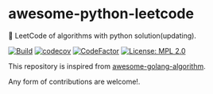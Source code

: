 # awesome-python-leetcode
📝 LeetCode of algorithms with python solution(updating).

[![Build](https://github.com/bumblebee211196/awesome-python-leetcode/actions/workflows/test.yml/badge.svg)](https://github.com/bumblebee211196/awesome-python-leetcode/actions/workflows/test.yml)
[![codecov](https://codecov.io/gh/bumblebee211196/awesome-python-leetcode/branch/main/graph/badge.svg?token=Zignd3vhGX)](https://codecov.io/gh/bumblebee211196/awesome-python-leetcode)
[![CodeFactor](https://www.codefactor.io/repository/github/bumblebee211196/awesome-python-leetcode/badge)](https://www.codefactor.io/repository/github/bumblebee211196/awesome-python-leetcode)
[![License: MPL 2.0](https://img.shields.io/badge/License-MPL%202.0-brightgreen.svg)](https://opensource.org/licenses/MPL-2.0)

This repository is inspired from [awesome-golang-algorithm](https://github.com/bumblebee211196/awesome-golang-algorithm).

Any form of contributions are welcome!.
